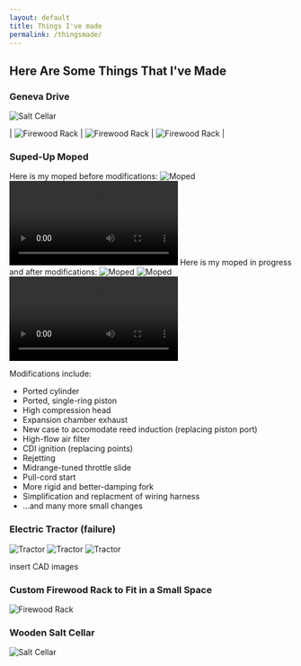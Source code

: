 ```yaml
---
layout: default
title: Things I've made
permalink: /thingsmade/
---
```

## Here Are Some Things That I've Made

### Geneva Drive
<img style="max-width: 500px; height: auto; " src="https://r3dotstone.github.io/portfolio/media/genevaIso.png" alt="Salt Cellar">

| <img style="max-width: 200px; height: auto; " src="https://r3dotstone.github.io/portfolio/media/genevaFront.png" alt="Firewood Rack"> | <img style="max-width: 200px; height: auto; " src="https://r3dotstone.github.io/portfolio/media/genevaSec1.png" alt="Firewood Rack"> | <img style="max-width: 200px; height: auto; " src="https://r3dotstone.github.io/portfolio/media/genevaSec2.png" alt="Firewood Rack"> |

### Suped-Up Moped
Here is my moped before modifications:
<img style="max-width: 500px; height: auto; " src="https://r3dotstone.github.io/portfolio/media/Moped/mopedBefore.JPG" alt="Moped">
<video style="max-height: 300px; width: auto;" controls>
    <source src="https://r3dotstone.github.io/portfolio/media/Moped/mopedBefore_CUT.mp4" type="video/mp4">
    Your browser does not support the video tag.
</video>
Here is my moped in progress and after modifications:
<img style="max-width: 500px; height: auto; " src="https://r3dotstone.github.io/portfolio/media/Moped/mopedMotor1.jpeg" alt="Moped">
<img style="max-width: 500px; height: auto; " src="https://r3dotstone.github.io/portfolio/media/Moped/mopedMods1.jpeg" alt="Moped">
<video style="max-height: 300px; width: auto;" controls>
    <source src="https://r3dotstone.github.io/portfolio/media/Moped/mopedAfter.mp4" type="video/mp4">
    Your browser does not support the video tag.
</video>

Modifications include:
- Ported cylinder
- Ported, single-ring piston
- High compression head
- Expansion chamber exhaust
- New case to accomodate reed induction (replacing piston port)
- High-flow air filter
- CDI ignition (replacing points)
- Rejetting
- Midrange-tuned throttle slide
- Pull-cord start
- More rigid and better-damping fork
- Simplification and replacment of wiring harness
- ...and many more small changes

### Electric Tractor (failure)
<img style="max-width: 500px; height: auto; " src="https://r3dotstone.github.io/portfolio/media/Tractor/tractor1.jpeg" alt="Tractor">
<img style="max-width: 500px; height: auto; " src="https://r3dotstone.github.io/portfolio/media/Tractor/tractorBox1.jpeg" alt="Tractor">
<img style="max-width: 500px; height: auto; " src="https://r3dotstone.github.io/portfolio/media/Tractor/tractorCockpit2.JPG" alt="Tractor">

insert CAD images

### Custom Firewood Rack to Fit in a Small Space
<img style="max-width: 500px; height: auto; " src="https://r3dotstone.github.io/portfolio/media/rack.jpg" alt="Firewood Rack">


### Wooden Salt Cellar
<img style="max-width: 500px; height: auto; " src="https://r3dotstone.github.io/portfolio/media/box.jpg" alt="Salt Cellar">
